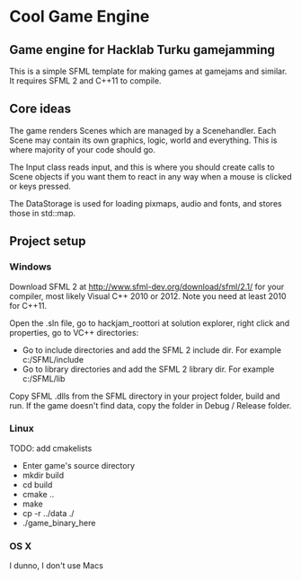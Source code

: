 # Cool Game Engine
## Game engine for Hacklab Turku gamejamming

This is a simple SFML template for making games at gamejams and similar. It requires SFML 2 and C++11 to compile.

## Core ideas

The game renders Scenes which are managed by a Scenehandler. Each Scene may contain its own graphics, logic, world and everything. This is where majority of your code should go.

The Input class reads input, and this is where you should create calls to Scene objects if you want them to react in any way when a mouse is clicked or keys pressed.

The DataStorage is used for loading pixmaps, audio and fonts, and stores those in std::map.

## Project setup

### Windows

Download SFML 2 at http://www.sfml-dev.org/download/sfml/2.1/ for your compiler, most likely Visual C++ 2010 or 2012. Note you need at least 2010 for C++11.

Open the .sln file, go to hackjam_roottori at solution explorer, right click and properties, go to VC++ directories:
* Go to include directories and add the SFML 2 include dir. For example c:/SFML/include
* Go to library directories and add the SFML 2 library dir. For example c:/SFML/lib

Copy SFML .dlls from the SFML directory in your project folder, build and run. If the game doesn't find data, copy the folder in Debug / Release folder.

### Linux

TODO: add cmakelists

* Enter game's source directory
* mkdir build
* cd build
* cmake ..
* make
* cp -r ../data ./
* ./game_binary_here


### OS X

I dunno, I don't use Macs
